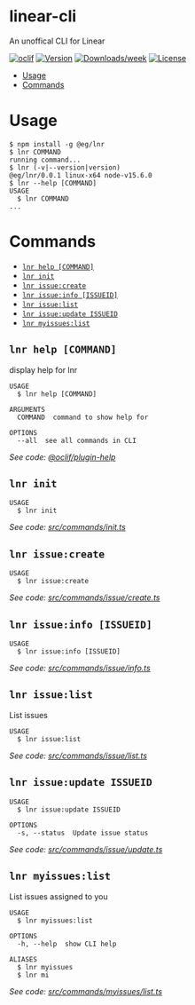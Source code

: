 linear-cli
==========

An unoffical CLI for Linear

[![oclif](https://img.shields.io/badge/cli-oclif-brightgreen.svg)](https://oclif.io)
[![Version](https://img.shields.io/npm/v/linear-cli.svg)](https://npmjs.org/package/linear-cli)
[![Downloads/week](https://img.shields.io/npm/dw/linear-cli.svg)](https://npmjs.org/package/linear-cli)
[![License](https://img.shields.io/npm/l/linear-cli.svg)](https://github.com/egodon/linear-cli/blob/master/package.json)

<!-- toc -->
* [Usage](#usage)
* [Commands](#commands)
<!-- tocstop -->
# Usage
<!-- usage -->
```sh-session
$ npm install -g @eg/lnr
$ lnr COMMAND
running command...
$ lnr (-v|--version|version)
@eg/lnr/0.0.1 linux-x64 node-v15.6.0
$ lnr --help [COMMAND]
USAGE
  $ lnr COMMAND
...
```
<!-- usagestop -->
# Commands
<!-- commands -->
* [`lnr help [COMMAND]`](#lnr-help-command)
* [`lnr init`](#lnr-init)
* [`lnr issue:create`](#lnr-issuecreate)
* [`lnr issue:info [ISSUEID]`](#lnr-issueinfo-issueid)
* [`lnr issue:list`](#lnr-issuelist)
* [`lnr issue:update ISSUEID`](#lnr-issueupdate-issueid)
* [`lnr myissues:list`](#lnr-myissueslist)

## `lnr help [COMMAND]`

display help for lnr

```
USAGE
  $ lnr help [COMMAND]

ARGUMENTS
  COMMAND  command to show help for

OPTIONS
  --all  see all commands in CLI
```

_See code: [@oclif/plugin-help](https://github.com/oclif/plugin-help/blob/v3.2.2/src/commands/help.ts)_

## `lnr init`

```
USAGE
  $ lnr init
```

_See code: [src/commands/init.ts](https://github.com/egodon/linear-cli/blob/v0.0.1/src/commands/init.ts)_

## `lnr issue:create`

```
USAGE
  $ lnr issue:create
```

_See code: [src/commands/issue/create.ts](https://github.com/egodon/linear-cli/blob/v0.0.1/src/commands/issue/create.ts)_

## `lnr issue:info [ISSUEID]`

```
USAGE
  $ lnr issue:info [ISSUEID]
```

_See code: [src/commands/issue/info.ts](https://github.com/egodon/linear-cli/blob/v0.0.1/src/commands/issue/info.ts)_

## `lnr issue:list`

List issues

```
USAGE
  $ lnr issue:list
```

_See code: [src/commands/issue/list.ts](https://github.com/egodon/linear-cli/blob/v0.0.1/src/commands/issue/list.ts)_

## `lnr issue:update ISSUEID`

```
USAGE
  $ lnr issue:update ISSUEID

OPTIONS
  -s, --status  Update issue status
```

_See code: [src/commands/issue/update.ts](https://github.com/egodon/linear-cli/blob/v0.0.1/src/commands/issue/update.ts)_

## `lnr myissues:list`

List issues assigned to you

```
USAGE
  $ lnr myissues:list

OPTIONS
  -h, --help  show CLI help

ALIASES
  $ lnr myissues
  $ lnr mi
```

_See code: [src/commands/myissues/list.ts](https://github.com/egodon/linear-cli/blob/v0.0.1/src/commands/myissues/list.ts)_
<!-- commandsstop -->
